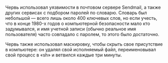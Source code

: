 Червь использовал уязвимости в почтовом сервере Sendmail, а также других сервисах с подбором паролей по словарю. Словарь был небольшой — всего лишь около 400 ключевых слов, но если учесть, что в конце 1980-x годов о компьютерной безопасности мало кто задумывался, и имя учетной записи (обычно реальное имя пользователя) часто совпадало с паролем, то этого было достаточно.

Червь также использовал маскировку, чтобы скрыть свое присутствие в компьютере: он удалял свой исполняемый файл, переименовывал свой процесс в «sh» и ветвился каждые три минуты.